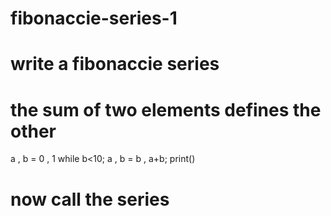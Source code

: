 # fibonaccie-series-1
# write a fibonaccie series
# the sum of two elements defines the other
a , b = 0 , 1
while b<10;
    a , b = b , a+b;
print()

# now call the series
